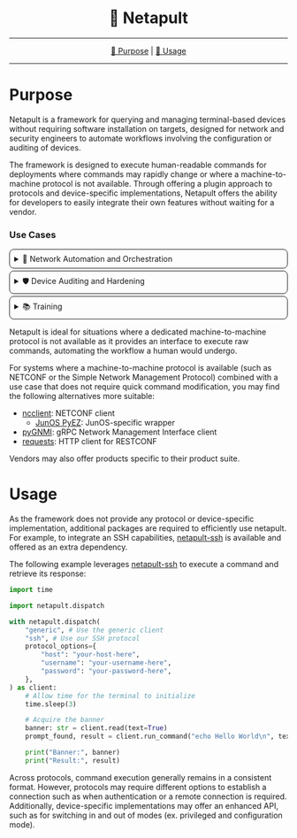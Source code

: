 <!--suppress HtmlDeprecatedAttribute-->
<div align="center">
   <h1>🏹 Netapult</h1>
</div>

<hr />

<div align="center">

[💼 Purpose](#purpose) | [🏁 Usage](#usage)

</div>

<hr />

# Purpose

Netapult is a framework for querying and managing terminal-based devices without requiring software installation on 
targets, designed for network and security engineers to automate workflows involving the configuration or auditing of 
devices.

The framework is designed to execute human-readable commands for deployments where commands may rapidly change or where
a machine-to-machine protocol is not available. Through offering a plugin approach to protocols and device-specific
implementations, Netapult offers the ability for developers to easily integrate their own features without waiting for
a vendor.

### Use Cases

<details style="border: 1px solid; border-radius: 8px; padding: 8px; margin-top: 4px;">
<summary>🤖 Network Automation and Orchestration</summary>

Automate repetitive tasks such as configuration management, asset inventorying, and compliance checking.

</details>

<details style="border: 1px solid; border-radius: 8px; padding: 8px; margin-top: 4px;">
<summary>🛡️ Device Auditing and Hardening</summary>

Acquire device information at scale to enable environment-aware risk management.

</details>

<details style="border: 1px solid; border-radius: 8px; padding: 8px; margin-top: 4px;">
<summary>📚 Training</summary>

Rapidly configure a lab environment for trainees or validate their configuration.

</details>

Netapult is ideal for situations where a dedicated machine-to-machine protocol is not available as it provides an 
interface to execute raw commands, automating the workflow a human would undergo.

For systems where a machine-to-machine protocol is available (such as NETCONF or the Simple Network Management Protocol) 
combined with a use case that does not require quick command modification, you may find the following alternatives
more suitable:

- [ncclient](https://pypi.org/project/ncclient/): NETCONF client
  - [JunOS PyEZ](https://pypi.org/project/junos-eznc/): JunOS-specific wrapper
- [pyGNMI](https://pypi.org/project/pygnmi/): gRPC Network Management Interface client
- [requests](https://pypi.org/project/requests/): HTTP client for RESTCONF

Vendors may also offer products specific to their product suite.

# Usage

As the framework does not provide any protocol or device-specific implementation, additional packages are required to 
efficiently use netapult. For example, to integrate an SSH capabilities, 
[netapult-ssh](https://pypi.org/project/netapult-ssh/) is available and offered as an extra dependency.

The following example leverages [netapult-ssh](https://pypi.org/project/netapult-ssh/) to execute a command and retrieve 
its response:

```python
import time

import netapult.dispatch

with netapult.dispatch(
    "generic", # Use the generic client
    "ssh", # Use our SSH protocol
    protocol_options={
        "host": "your-host-here",
        "username": "your-username-here",
        "password": "your-password-here",
    },
) as client:
    # Allow time for the terminal to initialize
    time.sleep(3)

    # Acquire the banner
    banner: str = client.read(text=True)
    prompt_found, result = client.run_command("echo Hello World\n", text=True)

    print("Banner:", banner)
    print("Result:", result)
```

Across protocols, command execution generally remains in a consistent format. However, protocols may require different
options to establish a connection such as when authentication or a remote connection is required. Additionally,
device-specific implementations may offer an enhanced API, such as for switching in and out of modes 
(ex. privileged and configuration mode).
